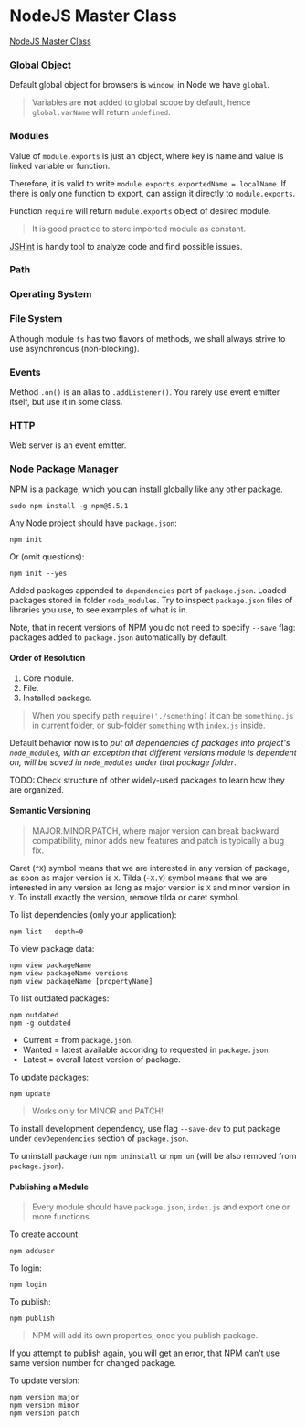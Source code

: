 # NodeJS Master Class
[NodeJS Master Class](https://www.udemy.com/nodejs-master-class/)

### Global Object

Default global object for browsers is `window`, in Node we have `global`.

> Variables are **not** added to global scope by default, hence `global.varName` will return `undefined`.

### Modules

Value of `module.exports` is just an object, where key is name and value is linked variable or function. 

Therefore, it is valid to write `module.exports.exportedName = localName`. If there is only one function to export, can assign it directly to `module.exports`. 

Function `require` will return `module.exports` object of desired module.

> It is good practice to store imported module as constant.

[JSHint](https://jshint.com) is handy tool to analyze code and find possible issues.

### Path

### Operating System

### File System

Although module `fs` has two flavors of methods, we shall always strive to use asynchronous (non-blocking).

### Events

Method `.on()` is an alias to `.addListener()`.
You rarely use event emitter itself, but use it in some class.

### HTTP

Web server is an event emitter.

### Node Package Manager

NPM is a package, which you can install globally like any other package.

```shell
sudo npm install -g npm@5.5.1
```

Any Node project should have `package.json`:

```shell
npm init
```

Or (omit questions):

```shell
npm init --yes
```

Added packages appended to `dependencies` part of `package.json`.
Loaded packages stored in folder `node_modules`.
Try to inspect `package.json` files of libraries you use, to see examples of what is in.

Note, that in recent versions of NPM you do not need to specify `--save` flag: packages added to `package.json` automatically by default.

#### Order of Resolution

1. Core module.
2. File.
3. Installed package.

> When you specify path `require('./something)` it can be `something.js` in current folder, or sub-folder `something` with `index.js` inside.

Default behavior now is to *put all dependencies of packages into project's `node_modules`, with an exception that different versions module is dependent on, will be saved in `node_modules` under that package folder*.

TODO: Check structure of other widely-used packages to learn how they are organized.

#### Semantic Versioning

> MAJOR.MINOR.PATCH, where major version can break backward compatibility, minor adds new features and patch is typically a bug fix.

Caret (`^X`) symbol means that we are interested in any version of package, as soon as major version is `X`.
Tilda (`~X.Y`) symbol means that we are interested in any version as long as major version is `X` and minor version in `Y`.
To install exactly the version, remove tilda or caret symbol.

To list dependencies (only your application):

```shell
npm list --depth=0
```

To view package data:

```shell
npm view packageName
npm view packageName versions
npm view packageName [propertyName]
```

To list outdated packages:

```shell
npm outdated
npm -g outdated
```

- Current = from `package.json`.
- Wanted = latest available accoridng to requested in `package.json`.
- Latest = overall latest version of package.

To update packages:

```shell
npm update
```

> Works only for MINOR and PATCH!

To install development dependency, use flag `--save-dev` to put package under `devDependencies` section of `package.json`.

To uninstall package run `npm uninstall` or `npm un` (will be also removed from `package.json`).

#### Publishing a Module

> Every module should have `package.json`, `index.js` and export one or more functions.

To create account:

```shell
npm adduser
```

To login:

```shell
npm login
```

To publish:

```shell
npm publish
```

> NPM will add its own properties, once you publish package.

If you attempt to publish again, you will get an error, that NPM can't use same version number for changed package.

To update version:

```shell
npm version major
npm version minor
npm version patch
```
